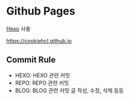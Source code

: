 # Github Pages

[Hexo](https://hexo.io/) 사용

<https://cookiehcl.github.io>

## Commit Rule

- HEXO: HEXO 관련 커밋
- REPO: REPO 관련 커밋
- BLOG: BLOG 관련 커밋 글 작성, 수정, 삭제 등등
